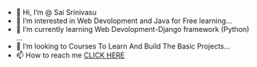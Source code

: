 - 👋 Hi, I’m @ Sai Srinivasu
- 👀 I’m interested in Web Devolopment and Java for Free learning...
- 🌱 I’m currently learning Web Devolopment-Django framework (Python) ...
- 💞️ I’m looking to Courses To Learn And Build The Basic Projects...
- 📫 How to reach me  [CLICK HERE](https://www.instagram.com/__mr_psycho__319/)

<!---
SaiSrinivasu306/SaiSrinivasu306 is a ✨ special ✨ repository because its `README.md` (this file) appears on your GitHub profile.
You can click the Preview link to take a look at your changes.
--->
